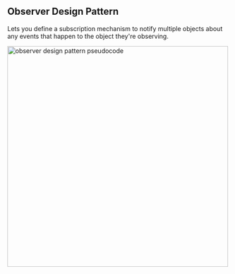 ## Observer Design Pattern

Lets you define a subscription mechanism to notify multiple objects about any events that happen to the object they're observing.

<img height="500em" src="https://refactoring.guru/images/patterns/diagrams/observer/example.png" alt="observer design pattern pseudocode"/>